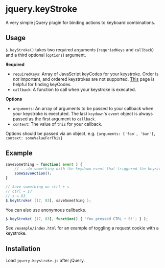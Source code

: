# jquery.keyStroke

A very simple jQuery plugin for binding actions to keyboard combinations.

## Usage

`$.keyStroke()` takes two required arguments (`requriedKeys` and `callback`) and a third optional (`options`) argument.

**Required**
* `requiredKeys`: Array of JavaScript keyCodes for your keystroke.  Order is *not* important, and ordered keystrokes are not supported.  [This](http://www.w3.org/2002/09/tests/keys.html) page is helpful for finding keyCodes.
* `callback`: A function to call when your keystroke is executed.

**Options**
* `arguments`: An array of arguments to be passed to your callback when your keystroke is exectuted.  The last `keydown`'s `event` object is always passed as the first argument to `callback`.
* `context`: The value of `this` for your callback.

Options should be passed via an object, e.g. `{arguments: ['foo', 'bar'], context: someValueForThis}`

## Example

```javascript
saveSomething = function( event ) {
	// ...do something with the keydown event that triggered the keystroke
	someSaveAction();
}

// Save something on ctrl + s
// ctrl = 17
// s = 83
$.keyStroke( [17, 83], saveSomething );
```

You can also use anonymous callbacks.

```javascript
$.keyStroke( [17, 83], function() { 'You pressed CTRL + S!'; } );
```

See `/example/index.html` for an example of toggling a request cookie with a keystroke.

## Installation

Load `jquery.keystroke.js` after jQuery.